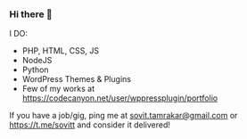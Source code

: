 ### Hi there 👋

I DO:
- PHP, HTML, CSS, JS
- NodeJS
- Python
- WordPress Themes & Plugins
- Few of my works at https://codecanyon.net/user/wppressplugin/portfolio

If you have a job/gig, ping me at sovit.tamrakar@gmail.com or https://t.me/sovitt and consider it delivered!
